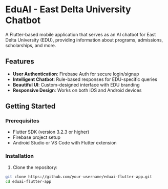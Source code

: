 # EduAI - East Delta University Chatbot

A Flutter-based mobile application that serves as an AI chatbot for East Delta University (EDU), providing information about programs, admissions, scholarships, and more.

## Features

- **User Authentication**: Firebase Auth for secure login/signup
- **Intelligent Chatbot**: Rule-based responses for EDU-specific queries
- **Beautiful UI**: Custom-designed interface with EDU branding
- **Responsive Design**: Works on both iOS and Android devices

## Getting Started

### Prerequisites

- Flutter SDK (version 3.2.3 or higher)
- Firebase project setup
- Android Studio or VS Code with Flutter extension

### Installation

1. Clone the repository:
```bash
git clone https://github.com/your-username/eduai-flutter-app.git
cd eduai-flutter-app

